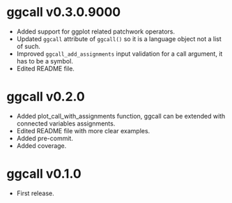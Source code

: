 # ggcall v0.3.0.9000

* Added support for ggplot related patchwork operators.
* Updated `ggcall` attribute of `ggcall()` so it is a language object not a list of such.
* Improved `ggcall_add_assignments` input validation for a call argument, it has to be a symbol.
* Edited README file.

# ggcall v0.2.0

* Added plot_call_with_assignments function, ggcall can be extended with connected variables assignments.
* Edited README file with more clear examples.
* Added pre-commit.
* Added coverage.

# ggcall v0.1.0

* First release.

